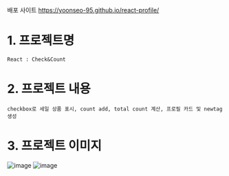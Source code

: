 배포 사이트 https://yoonseo-95.github.io/react-profile/

# 1. 프로젝트명

    React : Check&Count

    
# 2. 프로젝트 내용

    checkbox로 세일 상품 표시, count add, total count 계산, 프로필 카드 및 newtag 생성

    
# 3. 프로젝트 이미지
![image](https://github.com/yoonseo-95/react-profile/assets/123787893/5532fde4-24ce-4897-9924-0059a734352a)
![image](https://github.com/yoonseo-95/react-profile/assets/123787893/f72b1034-f0ab-40fb-ac33-d58242944e06)

